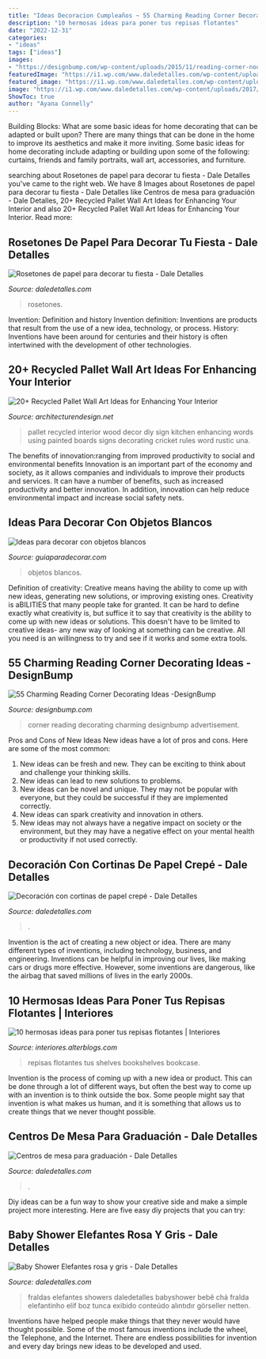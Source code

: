 ```yaml
---
title: "Ideas Decoracion Cumpleaños ~ 55 Charming Reading Corner Decorating Ideas -designbump"
description: "10 hermosas ideas para poner tus repisas flotantes"
date: "2022-12-31"
categories:
- "ideas"
tags: ["ideas"]
images:
- "https://designbump.com/wp-content/uploads/2015/11/reading-corner-nook15.jpg"
featuredImage: "https://i1.wp.com/www.daledetalles.com/wp-content/uploads/2017/06/graduacion-centros-de-mesa9.jpg?resize=483%2C720"
featured_image: "https://i1.wp.com/www.daledetalles.com/wp-content/uploads/2017/02/flor-acordeon-o-roseton11.jpg?resize=550%2C733"
image: "https://i1.wp.com/www.daledetalles.com/wp-content/uploads/2017/02/flor-acordeon-o-roseton11.jpg?resize=550%2C733"
ShowToc: true
author: "Ayana Connelly"
---
```



Building Blocks: What are some basic ideas for home decorating that can be adapted or built upon?
There are many things that can be done in the home to improve its aesthetics and make it more inviting. Some basic ideas for home decorating include adapting or building upon some of the following: curtains, friends and family portraits, wall art, accessories, and furniture.

	

		
searching about Rosetones de papel para decorar tu fiesta - Dale Detalles you've came to the right web. We have 8 Images about Rosetones de papel para decorar tu fiesta - Dale Detalles like Centros de mesa para graduación - Dale Detalles, 20+ Recycled Pallet Wall Art Ideas for Enhancing Your Interior and also 20+ Recycled Pallet Wall Art Ideas for Enhancing Your Interior. Read more:
		
    
## Rosetones De Papel Para Decorar Tu Fiesta - Dale Detalles

<img loading=lazy src="https://i1.wp.com/www.daledetalles.com/wp-content/uploads/2017/02/flor-acordeon-o-roseton11.jpg?resize=550%2C733" onerror="this.onerror=null;this.src='https://tse1.mm.bing.net/th?id=OIP.EoxALkvdwqqJdHv8naegZAHaJ3&amp;pid=15.1';" alt="Rosetones de papel para decorar tu fiesta - Dale Detalles">

_Source: daledetalles.com_

>rosetones. 

	

Invention: Definition and history
Invention definition: Inventions are products that result from the use of a new idea, technology, or process. History: Inventions have been around for centuries and their history is often intertwined with the development of other technologies.

    
## 20+ Recycled Pallet Wall Art Ideas For Enhancing Your Interior

<img loading=lazy src="http://cdn.architecturendesign.net/wp-content/uploads/2015/06/AD-Pallet-Wall-Art-7.jpg" onerror="this.onerror=null;this.src='https://tse3.mm.bing.net/th?id=OIP.Q3UQX1J8h8p5UFXXuB7W6gHaQP&amp;pid=15.1';" alt="20+ Recycled Pallet Wall Art Ideas for Enhancing Your Interior">

_Source: architecturendesign.net_

>pallet recycled interior wood decor diy sign kitchen enhancing words using painted boards signs decorating cricket rules word rustic una. 

	

The benefits of innovation:ranging from improved productivity to social and environmental benefits
Innovation is an important part of the economy and society, as it allows companies and individuals to improve their products and services. It can have a number of benefits, such as increased productivity and better innovation. In addition, innovation can help reduce environmental impact and increase social safety nets.

    
## Ideas Para Decorar Con Objetos Blancos

<img loading=lazy src="http://www.guiaparadecorar.com/wp-content/uploads/2013/03/decora-con-objetos-en-blanco-08.jpg" onerror="this.onerror=null;this.src='https://tse3.mm.bing.net/th?id=OIP.nnVKiWG6d5MsSeyyAlQRHwAAAA&amp;pid=15.1';" alt="Ideas para decorar con objetos blancos">

_Source: guiaparadecorar.com_

>objetos blancos. 

	

Definition of creativity: Creative means having the ability to come up with new ideas, generating new solutions, or improving existing ones.
Creativity is aBILITIES that many people take for granted. It can be hard to define exactly what creativity is, but suffice it to say that creativity is the ability to come up with new ideas or solutions. This doesn't have to be limited to creative ideas- any new way of looking at something can be creative. All you need is an willingness to try and see if it works and some extra tools.

    
## 55 Charming Reading Corner Decorating Ideas -DesignBump

<img loading=lazy src="https://designbump.com/wp-content/uploads/2015/11/reading-corner-nook15.jpg" onerror="this.onerror=null;this.src='https://tse1.mm.bing.net/th?id=OIP.jMiaANAbVp8b259YGktSxAHaLG&amp;pid=15.1';" alt="55 Charming Reading Corner Decorating Ideas -DesignBump">

_Source: designbump.com_

>corner reading decorating charming designbump advertisement. 

	

Pros and Cons of New Ideas
New ideas have a lot of pros and cons. Here are some of the most common:
1. New ideas can be fresh and new. They can be exciting to think about and challenge your thinking skills.
2. New ideas can lead to new solutions to problems.
3. New ideas can be novel and unique. They may not be popular with everyone, but they could be successful if they are implemented correctly.
4. New ideas can spark creativity and innovation in others.
5. New ideas may not always have a negative impact on society or the environment, but they may have a negative effect on your mental health or productivity if not used correctly.

    
## Decoración Con Cortinas De Papel Crepé - Dale Detalles

<img loading=lazy src="https://i2.wp.com/www.daledetalles.com/wp-content/uploads/2016/08/decoracion-con-papel-creppe.jpg?resize=554%2C826" onerror="this.onerror=null;this.src='https://tse1.mm.bing.net/th?id=OIP.znpp81f76seesjLyI5JflgHaLC&amp;pid=15.1';" alt="Decoración con cortinas de papel crepé - Dale Detalles">

_Source: daledetalles.com_

>. 

	

Invention is the act of creating a new object or idea. There are many different types of inventions, including technology, business, and engineering. Inventions can be helpful in improving our lives, like making cars or drugs more effective. However, some inventions are dangerous, like the airbag that saved millions of lives in the early 2000s.

    
## 10 Hermosas Ideas Para Poner Tus Repisas Flotantes | Interiores

<img loading=lazy src="http://interiores.alterblogs.com/wp-content/uploads/2014/07/repisa-04.jpg" onerror="this.onerror=null;this.src='https://tse3.mm.bing.net/th?id=OIP.w2cQZGNV4hPC-H0r0tk5swHaLH&amp;pid=15.1';" alt="10 hermosas ideas para poner tus repisas flotantes | Interiores">

_Source: interiores.alterblogs.com_

>repisas flotantes tus shelves bookshelves bookcase. 

	

Invention is the process of coming up with a new idea or product. This can be done through a lot of different ways, but often the best way to come up with an invention is to think outside the box. Some people might say that invention is what makes us human, and it is something that allows us to create things that we never thought possible.

    
## Centros De Mesa Para Graduación - Dale Detalles

<img loading=lazy src="https://i1.wp.com/www.daledetalles.com/wp-content/uploads/2017/06/graduacion-centros-de-mesa9.jpg?resize=483%2C720" onerror="this.onerror=null;this.src='https://tse1.mm.bing.net/th?id=OIP.JULiFP-zZSbQ8YCZzeOxaQHaLC&amp;pid=15.1';" alt="Centros de mesa para graduación - Dale Detalles">

_Source: daledetalles.com_

>. 

	

Diy ideas can be a fun way to show your creative side and make a simple project more interesting. Here are five easy diy projects that you can try: 

    
## Baby Shower Elefantes Rosa Y Gris - Dale Detalles

<img loading=lazy src="https://i1.wp.com/www.daledetalles.com/wp-content/uploads/2016/02/baby-shower14.jpg?resize=599%2C899" onerror="this.onerror=null;this.src='https://tse2.mm.bing.net/th?id=OIP.wv8dPlJEwWn1zZy2JyQzcwHaLH&amp;pid=15.1';" alt="Baby Shower Elefantes rosa y gris - Dale Detalles">

_Source: daledetalles.com_

>fraldas elefantes showers daledetalles babyshower bebê chá fralda elefantinho elif boz tunca exibido conteúdo alıntıdır görseller netten. 

	

Inventions have helped people make things that they never would have thought possible. Some of the most famous inventions include the wheel, the Telephone, and the Internet. There are endless possibilities for invention and every day brings new ideas to be developed and used.

